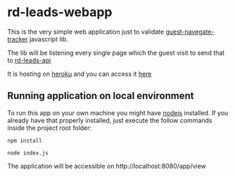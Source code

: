 # rd-leads-webapp

This is the very simple web application just to validate [guest-navegate-tracker](https://github.com/fabianopaes/rd-guest-navegate-tracker) javascript lib.

The lib will be listening every single page which the guest visit to send that to [rd-leads-api](https://github.com/fabianopaes/rd-leads-api)

It is hosting on [heroku](http://heroku.com) and you can access it [here](https://rd-leads-webapp.herokuapp.com/app/view)

## Running application on local environment

To run this app on your own machine you might have [nodejs](nodejs.org) installed. If you already have that properly installed, just execute the follow commands inside the project root folder:

```
npm install 
```


```
node index.js 
```

The application will be accessible on http://localhost:8080/app/view